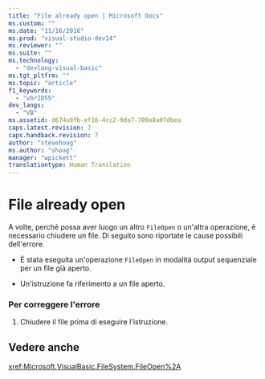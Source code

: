 ```yaml
---
title: "File already open | Microsoft Docs"
ms.custom: ""
ms.date: "11/16/2016"
ms.prod: "visual-studio-dev14"
ms.reviewer: ""
ms.suite: ""
ms.technology: 
  - "devlang-visual-basic"
ms.tgt_pltfrm: ""
ms.topic: "article"
f1_keywords: 
  - "vbrID55"
dev_langs: 
  - "VB"
ms.assetid: d674a0fb-ef16-4cc2-9da7-709a8a07dbea
caps.latest.revision: 7
caps.handback.revision: 7
author: "stevehoag"
ms.author: "shoag"
manager: "wpickett"
translationtype: Human Translation
---
```

# File already open
A volte, perché possa aver luogo un altro `FileOpen` o un'altra operazione, è necessario chiudere un file.  Di seguito sono riportate le cause possibili dell'errore.  
  
-   È stata eseguita un'operazione `FileOpen` in modalità output sequenziale per un file già aperto.  
  
-   Un'istruzione fa riferimento a un file aperto.  
  
### Per correggere l'errore  
  
1.  Chiudere il file prima di eseguire l'istruzione.  
  
## Vedere anche  
 <xref:Microsoft.VisualBasic.FileSystem.FileOpen%2A>